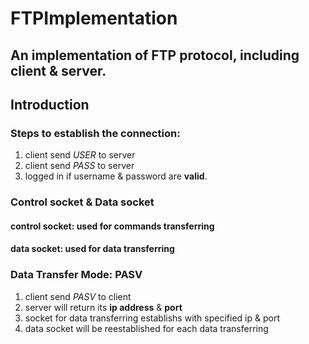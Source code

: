 # FTPImplementation 

## An implementation of FTP protocol, including client & server.

## Introduction

### Steps to establish the connection:
1. client send *USER* to server
2. client send *PASS* to server 
3. logged in if username & password are **valid**. 

### Control socket & Data socket
#### control socket: used for commands transferring
#### data socket: used for data transferring

### Data Transfer Mode: PASV  
1. client send *PASV* to client
2. server will return its **ip address** & **port**
3. socket for data transferring establishs with specified ip & port 
4. data socket will be reestablished for each data transferring



